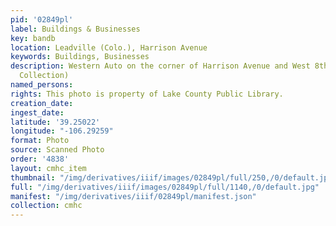 ```yaml
---
pid: '02849pl'
label: Buildings & Businesses
key: bandb
location: Leadville (Colo.), Harrison Avenue
keywords: Buildings, Businesses
description: Western Auto on the corner of Harrison Avenue and West 8th Street (Wingenbach
  Collection)
named_persons: 
rights: This photo is property of Lake County Public Library.
creation_date: 
ingest_date: 
latitude: '39.25022'
longitude: "-106.29259"
format: Photo
source: Scanned Photo
order: '4838'
layout: cmhc_item
thumbnail: "/img/derivatives/iiif/images/02849pl/full/250,/0/default.jpg"
full: "/img/derivatives/iiif/images/02849pl/full/1140,/0/default.jpg"
manifest: "/img/derivatives/iiif/02849pl/manifest.json"
collection: cmhc
---
```

